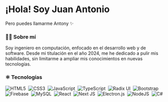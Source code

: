 # ¡Hola! Soy Juan Antonio
Pero puedes llamarme Antony ✨

### 👨‍💻 Sobre mí
Soy ingeniero en computación, enfocado en el desarrollo web y de software. Desde mi titulación en el año 2024, me he dedicado a pulir mis habilidades, sin limitarme a ampliar mis conocimientos en nuevas tecnologías.

### ⚛️ Tecnologías
![HTML5](https://img.shields.io/badge/html5-%23E34F26.svg?style=for-the-badge&logo=html5&logoColor=white)&nbsp;
![CSS3](https://img.shields.io/badge/css3-%231572B6.svg?style=for-the-badge&logo=css3&logoColor=white)&nbsp;
![JavaScript](https://img.shields.io/badge/javascript-%23323330.svg?style=for-the-badge&logo=javascript&logoColor=%23F7DF1E)&nbsp;
![TypeScript](https://img.shields.io/badge/typescript-%23007ACC.svg?style=for-the-badge&logo=typescript&logoColor=white)&nbsp;
![Radix UI](https://img.shields.io/badge/radix%20ui-161618.svg?style=for-the-badge&logo=radix-ui&logoColor=white)&nbsp;
![Bootstrap](https://img.shields.io/badge/bootstrap-%238511FA.svg?style=for-the-badge&logo=bootstrap&logoColor=white)&nbsp;
![Firebase](https://img.shields.io/badge/firebase-dd2c00?style=for-the-badge&logo=firebase&logoColor=ffcd34)&nbsp;
![MySQL](https://img.shields.io/badge/mysql-4479A1.svg?style=for-the-badge&logo=mysql&logoColor=white)&nbsp;
![React](https://img.shields.io/badge/react-%2320232a.svg?style=for-the-badge&logo=react&logoColor=%2361DAFB)&nbsp;
![Next JS](https://img.shields.io/badge/Next-black?style=for-the-badge&logo=next.js&logoColor=white)&nbsp;
![Electron.js](https://img.shields.io/badge/Electron-191970?style=for-the-badge&logo=Electron&logoColor=white)&nbsp;
![NodeJS](https://img.shields.io/badge/node.js-6DA55F?style=for-the-badge&logo=node.js&logoColor=white)&nbsp;
![C#](https://img.shields.io/badge/c%23-%23239120.svg?style=for-the-badge&logo=csharp&logoColor=white)&nbsp;

<!--
**Antony-hr/antony-hr** is a ✨ _special_ ✨ repository because its `README.md` (this file) appears on your GitHub profile.

Here are some ideas to get you started:

- 🔭 I’m currently working on ...
- 🌱 I’m currently learning ...
- 👯 I’m looking to collaborate on ...
- 🤔 I’m looking for help with ...
- 💬 Ask me about ...
- 📫 How to reach me: ...
- 😄 Pronouns: ...
- ⚡ Fun fact: ...
-->

